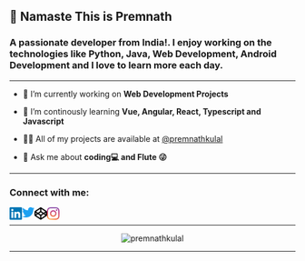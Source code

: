 <h2>🙏 Namaste This is Premnath</h2>
<h3>A passionate developer from India!. I enjoy working on the technologies like Python, Java, Web Development, Android Development and I love to learn more each day.</h3>
<hr/>

- 🔭 I’m currently working on **Web Development Projects**

- 🌱 I’m continously learning **Vue, Angular, React, Typescript and Javascript**

- 👨‍💻 All of my projects are available at [@premnathkulal](https://github.com/premnathkulal)

- 💬 Ask me about **coding💻 and Flute 😜**

<hr/>
<h3 align="left">Connect with me:</h3>
<p>
<a href="https://www.linkedin.com/in/premnath-kulal-06329a169/">
  <img align="left" alt="Premnath | LinkedIn" width="22px" src="./assets/linkedin.svg" />
</a>
<a href="https://twitter.com/KulalPremnath">
  <img align="left" alt="Premnath | Twitter" width="22px" src="./assets/twitter.svg" />
</a>
<a href="https://codepen.io/premnathkulal">
  <img align="left" alt="Premnath | Codepen" width="22px" src="./assets/codepen.svg" />
</a>
<a href="https://www.instagram.com/prem.kulal_1998/">
  <img align="left" alt="Premnath | Instagram" width="22px" src="./assets/instagram.svg" />
</a>
</p>
<br />
<hr/>

<p align="center"><img src="https://komarev.com/ghpvc/?username=premnathkulal&label=%20PROFILE%20VIEWS%20&color=green&style=flat-square" alt="premnathkulal"/> </p>

<hr/>

